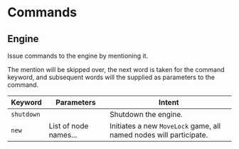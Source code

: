 # Commands

## Engine

Issue commands to the engine by mentioning it.

The mention will be skipped over, the next word is taken for the command keyword, and subsequent words will the supplied as parameters to the command.

| Keyword | Parameters | Intent |
|-|-|-|
| `shutdown` | | Shutdown the engine. |
| `new` | List of node names... | Initiates a new `MoveLock` game, all named nodes will participate. |
